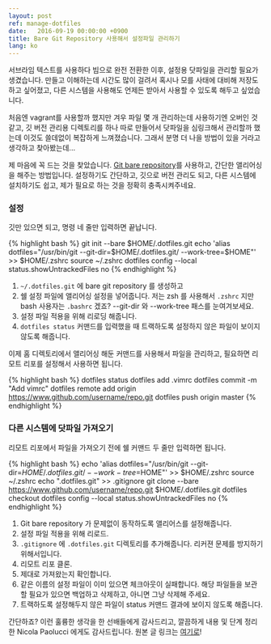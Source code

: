 ```yaml
---
layout: post
ref: manage-dotfiles
date:   2016-09-19 00:00:00 +0900
title: Bare Git Repository 사용해서 설정파일 관리하기
lang: ko
---
```


서브라임 텍스트를 사용하다 빔으로 완전 전환한 이후, 설정용 닷파일을 관리할 필요가 생겼습니다. 만들고 이해하는데 시간도 많이 걸려서 혹시나 모를 사태에 대비해 저장도 하고 싶어졌고, 다른 시스템을 사용해도 언제든 받아서 사용할 수 있도록 해두고 싶었습니다.

처음엔 vagrant를 사용할까 했지만 겨우 파일 몇 개 관리하는데 사용하기엔 오버인 것 같고, 깃 버전 관리용 디렉토리를 하나 따로 만들어서 닷파일을 심링크해서 관리할까 했는데 이것도 쓸데없이 복잡하게 느껴졌습니다. 그래서 분명 더 나을 방법이 있을 거라고 생각하고 찾아봤는데...

제 마음에 꼭 드는 것을 찾았습니다. <a href="http://www.saintsjd.com/2011/01/what-is-a-bare-git-repository/">Git bare repository</a>를 사용하고, 간단한 앨리어싱을 해주는 방법입니다. 설정하기도 간단하고, 깃으로 버전 관리도 되고, 다른 시스템에 설치하기도 쉽고, 제가 필요로 하는 것을 정확히 충족시켜주네요.

### 설정

깃만 있으면 되고, 명령 네 줄만 입력하면 끝납니다.

{% highlight bash %}
git init --bare $HOME/.dotfiles.git
echo 'alias dotfiles="/usr/bin/git --git-dir=$HOME/.dotfiles.git/ --work-tree=$HOME"' >> $HOME/.zshrc
source ~/.zshrc
dotfiles config --local status.showUntrackedFiles no
{% endhighlight %}

1. `~/.dotfiles.git` 에 bare git repository 를 생성하고
2. 쉘 설정 파일에 앨리어싱 설정을 넣어줍니다. 저는 zsh 를 사용해서 `.zshrc` 지만 bash 사용자는 `.bashrc` 겠죠? --git-dir 와 --work-tree 패스를 눈여겨보세요. 
3. 설정 파일 적용을 위해 리로딩 해줍니다.
4. `dotfiles status` 커맨드를 입력했을 때 트랙하도록 설정하지 않은 파일이 보이지 않도록 해줍니다.

이제 홈 디렉토리에서 앨리어싱 해둔 커맨드를 사용해서 파일을 관리하고, 필요하면 리모트 리포를 설정해서 사용하면 됩니다.

{% highlight bash %}
dotfiles status
dotfiles add .vimrc
dotfiles commit -m "Add vimrc"
dotfiles remote add origin https://www.github.com/username/repo.git
dotfiles push origin master
{% endhighlight %}

### 다른 시스템에 닷파일 가져오기

리모트 리포에서 파일을 가져오기 전에 쉘 커맨드 두 줄만 입력하면 됩니다.

{% highlight bash %}
echo 'alias dotfiles="/usr/bin/git --git-dir=$HOME/.dotfiles.git/ --work-tree=$HOME"' >> $HOME/.zshrc
source ~/.zshrc
echo ".dotfiles.git" >> .gitignore
git clone --bare https://www.github.com/username/repo.git $HOME/.dotfiles.git
dotfiles checkout
dotfiles config --local status.showUntrackedFiles no
{% endhighlight %}

1. Git bare repository 가 문제없이 동작하도록 앨리어스를 설정해줍니다.
2. 설정 파일 적용을 위해 리로드.
3. `.gitignore` 에 `.dotfiles.git` 디렉토리를 추가해줍니다. 리커젼 문제를 방지하기 위해서입니다.
4. 리모트 리포 클론.
5. 제대로 가져왔는지 확인합니다.
6. 같은 이름의 설정 파일이 이미 있으면 체크아웃이 실패합니다. 해당 파일들을 보관할 필요가 있으면 백업하고 삭제하고, 아니면 그냥 삭제해 주세요. 
7. 트랙하도록 설정해두지 않은 파일이 status 커맨드 결과에 보이지 않도록 해줍니다.

간단하죠? 이런 훌륭한 생각을 한 선배들에게 감사드리고, 깔끔하게 내용 및 단계 정리한 Nicola Paolucci 에게도 감사드립니다. 원본 글 링크는 <a href="https://developer.atlassian.com/blog/2016/02/best-way-to-store-dotfiles-git-bare-repo/">여기로</a>!
